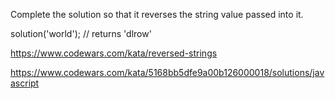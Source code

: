 Complete the solution so that it reverses the string value passed into it.

solution('world'); // returns 'dlrow'

https://www.codewars.com/kata/reversed-strings

https://www.codewars.com/kata/5168bb5dfe9a00b126000018/solutions/javascript
